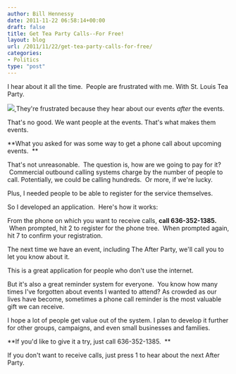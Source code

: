 ```yaml
---
author: Bill Hennessy
date: 2011-11-22 06:58:14+00:00
draft: false
title: Get Tea Party Calls--For Free!
layout: blog
url: /2011/11/22/get-tea-party-calls-for-free/
categories:
- Politics
type: "post"
---
```


I hear about it all the time.  People are frustrated with me. With St. Louis Tea Party.

[![](https://19015-hennessysview.hennessysview.com/wp-content/uploads/2011/11/phone-430x285.jpg.scaled500.jpg)
](https://19015-hennessysview.hennessysview.com/wp-content/uploads/2011/11/phone-430x285.jpg.scaled500.jpg)They're frustrated because they hear about our events _after_ the events.

That's no good. We want people at the events. That's what makes them events.

**What you asked for was some way to get a phone call about upcoming events.  **

That's not unreasonable.  The question is, how are we going to pay for it?  Commercial outbound calling systems charge by the number of people to call. Potentially, we could be calling hundreds.  Or more, if we're lucky.

Plus, I needed people to be able to register for the service themselves.

So I developed an application.  Here's how it works:

From the phone on which you want to receive calls, **call 636-352-1385.**  When prompted, hit 2 to register for the phone tree.  When prompted again, hit 7 to confirm your registration.

The next time we have an event, including The After Party, we'll call you to let you know about it.

This is a great application for people who don't use the internet.

But it's also a great reminder system for everyone.  You know how many times I've forgotten about events I wanted to attend? As crowded as our lives have become, sometimes a phone call reminder is the most valuable gift we can receive.

I hope a lot of people get value out of the system. I plan to develop it further for other groups, campaigns, and even small businesses and families.

**If you'd like to give it a try, just call 636-352-1385.  **

If you don't want to receive calls, just press 1 to hear about the next After Party.




